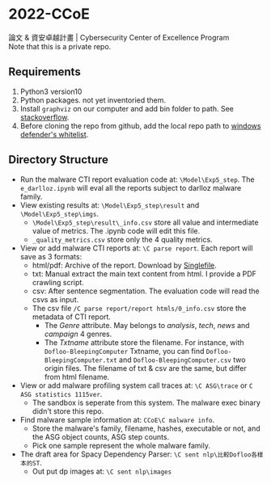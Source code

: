 # 2022-CCoE
論文 & 資安卓越計畫 | Cybersecurity Center of Excellence Program  
Note that this is a private repo.

## Requirements
1. Python3 version10
2. Python packages. not yet inventoried them.
3. Install `graphviz` on our computer and add bin folder to path. See [stackoverflow](https://stackoverflow.com/questions/72754723/graphviz-installation-and-the-instruction-for-use).
4. Before cloning the repo from github, add the local repo path to [windows defender's whitelist](https://support.microsoft.com/en-us/windows/add-an-exclusion-to-windows-security-811816c0-4dfd-af4a-47e4-c301afe13b26).

## Directory Structure
- Run the malware CTI report evaluation code at: `\Model\Exp5_step`. The `e_darlloz.ipynb` will eval all the reports subject to darlloz malware family.
- View existing results at: `\Model\Exp5_step\result` and `\Model\Exp5_step\imgs`.
  - `\Model\Exp5_step\result\_info.csv` store all value and intermediate value of metrics. The .ipynb code will edit this file.
  - `_quality_metrics.csv` store only the 4 quality metrics.
- View or add malware CTI reports at: `\C parse report`. Each report will save as 3 formats:
  - html/pdf: Archive of the report. Download by [Singlefile](https://chrome.google.com/webstore/detail/singlefile/mpiodijhokgodhhofbcjdecpffjipkle).
  - txt: Manual extract the main text content from html. I provide a PDF crawling script.
  - csv: After sentence segmentation. The evaluation code will read the csvs as input.
  - The csv file `/C parse report/report htmls/0_info.csv` store the metadata of CTI report.
    - The $Genre$ attribute. May belongs to *analysis*, *tech*, *news* and *campaign* 4 genres.
    - The $Txtname$ attribute store the filename. For instance, with `Dofloo-BleepingComputer` Txtname, you can find `Dofloo-BleepingComputer.txt` and `Dofloo-BleepingComputer.csv` two origin files. The filename of txt & csv are the same, but differ from html filename.
- View or add malware profiling system call traces at: `\C ASG\trace` or `C ASG statistics 1115ver`.
  - The sandbox is seperate from this system. The malware exec binary didn't store this repo.
- Find malware sample information at: `CCoE\C malware info`.
  - Store the malware's family, filename, hashes, executable or not, and the ASG object counts, ASG step counts.
  - Pick one sample represent the whole malware family.
- The draft area for Spacy Dependency Parser: `\C sent nlp\比較Dofloo各樣本的ST`.
  - Out put dp images at: `\C sent nlp\images`
